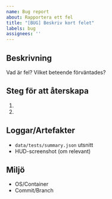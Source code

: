 ```yaml
---
name: Bug report
about: Rapportera ett fel
title: "[BUG] Beskriv kort felet"
labels: bug
assignees: ''
---
```


## Beskrivning

Vad är fel? Vilket beteende förväntades?

## Steg för att återskapa
1. 
2. 

## Loggar/Artefakter
- `data/tests/summary.json` utsnitt
- HUD-screenshot (om relevant)

## Miljö
- OS/Container
- Commit/Branch

